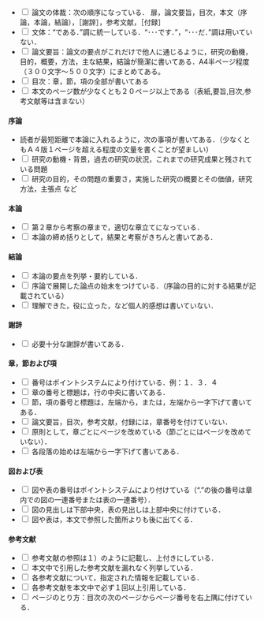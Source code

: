 <html>
<body>
<ul>
<li><input type="checkbox"> 論文の体裁：次の順序になっている． 扉，論文要旨，目次，本文（序論，本論，結論），［謝辞］，参考文献，［付録］ 
</li>
<li><input type="checkbox"> 文体：“である．”調に統一している．“･･･です．”，“･･･だ．”調は用いていない． 
</li>
<li><input type="checkbox"> 論文要旨：論文の要点がこれだけで他人に通じるように，研究の動機，目的，概要，方法，主な結果，結論が簡潔に書いてある．A4半ページ程度（３００文字～５００文字）にまとめてある。
</li>
<li><input type="checkbox"> 目次：章，節，項の全部が書いてある 
</li>
<li><input type="checkbox"> 本文のページ数が少なくとも２０ページ以上である（表紙,要旨,目次,参考文献等は含まない） 
</li>
</ul>

<h4> 序論 </h4> 
<ul>
<li>読者が最短距離で本論に入れるように，次の事項が書いてある．（少なくともＡ４版１ページを超える程度の文量を書くことが望ましい）
</li>
<li><input type="checkbox"> 研究の動機・背景，過去の研究の状況，これまでの研究成果と残されている問題 
</li>
<li><input type="checkbox"> 研究の目的，その問題の重要さ，実施した研究の概要とその価値，研究方法，主張点 など 
</li>
</ul>

<h4>本論</h4> 
<ul>
<li><input type="checkbox"> 第２章から考察の章まで，適切な章立てになっている． 
</li>
<li><input type="checkbox"> 本論の締め括りとして，結果と考察がきちんと書いてある． 
</li>
</ul>

<h4>結論</h4>
<ul>
<li><input type="checkbox"> 本論の要点を列挙・要約している． 
</li>
<li><input type="checkbox"> 序論で展開した論点の始末をつけている．（序論の目的に対する結果が記載されている） 
</li>
<li><input type="checkbox"> 理解できた，役に立った，など個人的感想は書いていない． 
</li>
</ul>

<h4>謝辞</h4> 
<ul>
<li><input type="checkbox"> 必要十分な謝辞が書いてある． 
</li>
</ul>

<h4>章，節および項</h4>
<ul>
<li><input type="checkbox"> 番号はポイントシステムにより付けている．例：１．３．４ 
</li>
<li><input type="checkbox"> 章の番号と標題は，行の中央に書いてある． 
</li>
<li><input type="checkbox"> 節，項の番号と標題は，左端から，または，左端から一字下げて書いてある． 
</li>
<li><input type="checkbox"> 論文要旨，目次，参考文献，付録には，章番号を付けていない． 
</li>
<li><input type="checkbox"> 原則として，章ごとにページを改めている（節ごとにはページを改めていない）． 
</li>
<li><input type="checkbox"> 各段落の始めは左端から一字下げて書いてある． 
</li>
</ul>

<h4>図および表</h4>
<ul>
<li><input type="checkbox"> 図や表の番号はポイントシステムにより付けている（“.”の後の番号は章内での図の一連番号または表の一連番号）． 
</li>
<li><input type="checkbox"> 図の見出しは下部中央，表の見出しは上部中央に付けている． 
</li>
<li><input type="checkbox"> 図や表は，本文で参照した箇所よりも後に出てくる． 
</li>
</ul>

<h4>参考文献</h4>
<ul>
<li><input type="checkbox"> 参考文献の参照は１）のように記載し、上付きにしている． 
</li>
<li><input type="checkbox"> 本文中で引用した参考文献を漏れなく列挙している． 
</li>
<li><input type="checkbox"> 各参考文献について，指定された情報を記載している． 
</li>
<li><input type="checkbox"> 各参考文献を本文中で必ず１回以上引用している． 
</li>
<li><input type="checkbox"> ページのとり方：目次の次のページからページ番号を右上隅に付けている． 
</li>
</ul>
</body>
</html>
